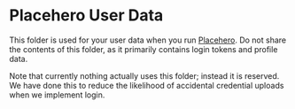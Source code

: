 # Placehero User Data

This folder is used for your user data when you run [Placehero](../README.md).
Do not share the contents of this folder, as it primarily contains login tokens and profile data.

Note that currently nothing actually uses this folder; instead it is reserved.
We have done this to reduce the likelihood of accidental credential uploads when we implement login.
